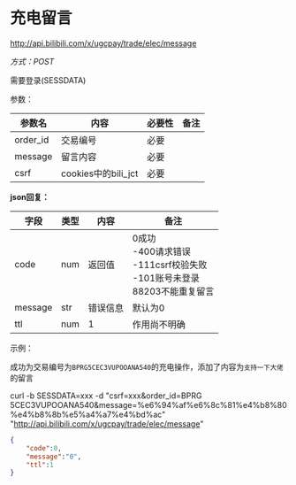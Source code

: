 # 充电留言

http://api.bilibili.com/x/ugcpay/trade/elec/message

*方式：POST*

需要登录(SESSDATA)

参数：

| 参数名   | 内容                | 必要性 | 备注 |
| -------- | ------------------- | ------ | ---- |
| order_id | 交易编号            | 必要   |      |
| message  | 留言内容            | 必要   |      |
| csrf     | cookies中的bili_jct | 必要   |      |

**json回复：**

| 字段    | 类型 | 内容     | 备注                                                         |
| ------- | ---- | -------- | ------------------------------------------------------------ |
| code    | num  | 返回值   | 0成功 <br />-400请求错误<br />-111csrf校验失败<br />-101账号未登录<br />88203不能重复留言 |
| message | str  | 错误信息 | 默认为0                                                      |
| ttl     | num  | 1        | 作用尚不明确                                                 |

示例：

成功为交易编号为`BPRG5CEC3VUPOOANA540`的充电操作，添加了内容为`支持一下大佬`的留言

curl -b SESSDATA=xxx -d "csrf=xxx&order_id=BPRG
5CEC3VUPOOANA540&message=%e6%94%af%e6%8c%81%e4%b8%80%e4%b8%8b%e5%a4%a7%e4%bd%ac" "http://api.bilibili.com/x/ugcpay/trade/elec/message"

```json
{
    "code":0,
    "message":"0",
    "ttl":1
}
```

